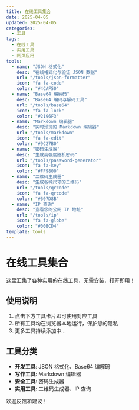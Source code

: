 ```yaml
---
title: 在线工具集合
date: 2025-04-05
updated: 2025-04-05
categories:
  - 工具
tags:
  - 在线工具
  - 实用工具
  - 网页应用
tools:
  - name: "JSON 格式化"
    desc: "在线格式化与验证 JSON 数据"
    url: "/tools/json-formatter"
    icon: "fa fa-code"
    color: "#4CAF50"
  - name: "Base64 编解码"
    desc: "Base64 编码与解码工具"
    url: "/tools/base64"
    icon: "fa fa-lock"
    color: "#2196F3"
  - name: "Markdown 编辑器"
    desc: "实时预览的 Markdown 编辑器"
    url: "/tools/markdown"
    icon: "fa fa-edit"
    color: "#9C27B0"
  - name: "密码生成器"
    desc: "生成高强度随机密码"
    url: "/tools/password-generator"
    icon: "fa fa-key"
    color: "#FF9800"
  - name: "二维码生成器"
    desc: "生成各种尺寸的二维码"
    url: "/tools/qrcode"
    icon: "fa fa-qrcode"
    color: "#607D8B"
  - name: "IP 查询"
    desc: "查看您的公网 IP 地址"
    url: "/tools/ip"
    icon: "fa fa-globe"
    color: "#00BCD4"
template: tools
---
```


# 在线工具集合

这里汇集了各种实用的在线工具，无需安装，打开即用！

## 使用说明

1. 点击下方工具卡片即可使用对应工具
2. 所有工具均在浏览器本地运行，保护您的隐私
3. 更多工具持续添加中...

## 工具分类

- **开发工具**: JSON 格式化、Base64 编解码
- **写作工具**: Markdown 编辑器
- **安全工具**: 密码生成器
- **实用工具**: 二维码生成器、IP 查询

欢迎反馈和建议！
